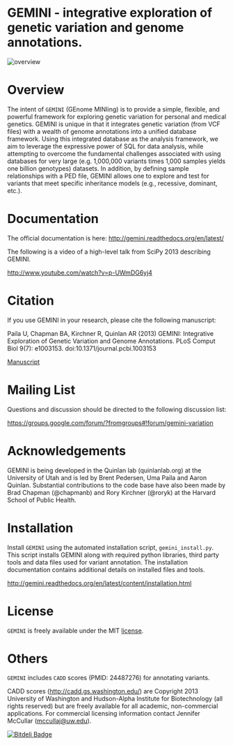 GEMINI - integrative exploration of genetic variation and genome annotations.
=============================================================================

![overview](https://github.com/arq5x/gemini/blob/master/docs/images/overview.png)

Overview
========
The intent of ``GEMINI`` (GEnome MINIing) is to provide a simple, flexible, and 
powerful framework for exploring genetic variation for personal and medical genetics.
GEMINI is unique in that it integrates genetic variation (from VCF files) with
a wealth of genome annotations into a unified database framework. Using this
integrated database as the analysis framework, we aim to leverage the expressive 
power of SQL for data analysis, while attempting to overcome the fundamental 
challenges associated with using databases for very large
(e.g. 1,000,000 variants times 1,000 samples yields one billion genotypes)
datasets. In addition, by defining sample relationships with a PED file, GEMINI allows
one to explore and test for variants that meet specific inheritance models (e.g., 
recessive, dominant, etc.).

Documentation
================
The official documentation is here: http://gemini.readthedocs.org/en/latest/

The following is a video of a high-level talk from SciPy 2013 describing GEMINI.

http://www.youtube.com/watch?v=p-UWmDG6yj4


Citation
================
If you use GEMINI in your research, please cite the following manuscript:

Paila U, Chapman BA, Kirchner R, Quinlan AR (2013) 
GEMINI: Integrative Exploration of Genetic Variation and Genome Annotations. 
PLoS Comput Biol 9(7): e1003153. doi:10.1371/journal.pcbi.1003153

[Manuscript](http://www.ploscompbiol.org/article/info%3Adoi%2F10.1371%2Fjournal.pcbi.1003153)


Mailing List
================
Questions and discussion should be directed to the following discussion list:

https://groups.google.com/forum/?fromgroups#!forum/gemini-variation


Acknowledgements
================
GEMINI is being developed in the Quinlan lab (quinlanlab.org) at the University
of Utah and is led by Brent Pedersen, Uma Paila and Aaron Quinlan.  Substantial contributions 
to the code base have also been made by Brad Chapman (@chapmanb) and
Rory Kirchner (@roryk) at the Harvard School of Public Health.


Installation
============
Install ``GEMINI`` using the automated installation script, `gemini_install.py`. This
script installs GEMINI along with required python libraries, third party tools and data 
files used for variant annotation. The installation documentation contains additional 
details on installed files and tools.

http://gemini.readthedocs.org/en/latest/content/installation.html

License
================
`GEMINI` is freely available under the MIT [license](https://github.com/arq5x/gemini/blob/master/LICENSE).


Others
=========
`GEMINI` includes `CADD` scores (PMID: 24487276) for annotating variants.

CADD scores (http://cadd.gs.washington.edu/) are Copyright 2013 University of Washington and 
Hudson-Alpha Institute for Biotechnology (all rights reserved) but are freely available for 
all academic, non-commercial applications. For commercial licensing information contact 
Jennifer McCullar (mccullaj@uw.edu).

[![Bitdeli Badge](https://d2weczhvl823v0.cloudfront.net/arq5x/gemini/trend.png)](https://bitdeli.com/free "Bitdeli Badge")

